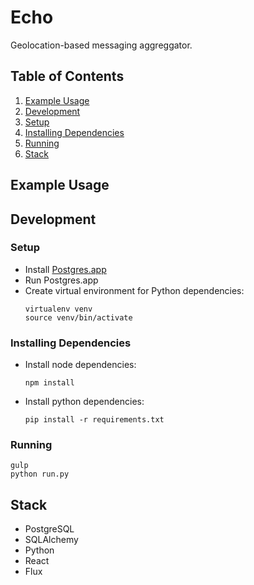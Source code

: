 # Echo
Geolocation-based messaging aggreggator.

## Table of Contents

1. [Example Usage](#example-usage)
2. [Development](#development)
  1. [Setup](#setup)
  2. [Installing Dependencies](#installing-dependencies)
  3. [Running](#running)
3. [Stack](#Stack)

## Example Usage

## Development

### Setup
- Install [Postgres.app](http://postgresapp.com/)
- Run Postgres.app
- Create virtual environment for Python dependencies:
  ```
  virtualenv venv
  source venv/bin/activate
  ```

### Installing Dependencies
- Install node dependencies:
  ```
  npm install
  ```

- Install python dependencies:
  ```
  pip install -r requirements.txt
  ```

### Running
```
gulp
python run.py
```

## Stack

- PostgreSQL
- SQLAlchemy
- Python
- React
- Flux